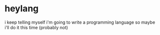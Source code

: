 # heylang
i keep telling myself i'm going to write a programming language so maybe i'll do it this time (probably not)
